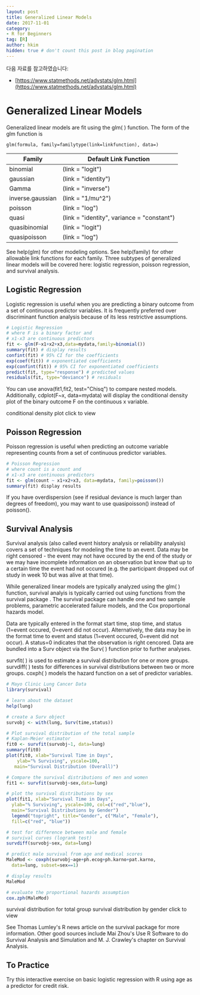 ```yaml
---
layout: post  
title: Generalized Linear Models
date: 2017-11-01  
category:
- R for Beginners  
tag: [R]    
author: hkim  
hidden: true # don't count this post in blog pagination  
---
```


다음 자료를 참고하였습니다:  
- [https://www.statmethods.net/advstats/glm.html](https://www.statmethods.net/advstats/glm.html)

# Generalized Linear Models

Generalized linear models are fit using the glm( ) function. The form of the glm function is

`glm(formula, family=familytype(link=linkfunction), data=)`

Family           | Default Link Function
-----------------|------------------------------
binomial         | (link = "logit")
gaussian         | (link = "identity")
Gamma            | (link = "inverse")
inverse.gaussian | (link = "1/mu^2")
poisson          | (link = "log")
quasi            | (link = "identity", variance = "constant")
quasibinomial    | (link = "logit")
quasipoisson     | (link = "log")

See help(glm) for other modeling options. See help(family) for other allowable link functions for each family. Three subtypes of generalized linear models will be covered here: logistic regression, poisson regression, and survival analysis.

## Logistic Regression

Logistic regression is useful when you are predicting a binary outcome from a set of continuous predictor variables. It is frequently preferred over discriminant function analysis because of its less restrictive assumptions.

```r
# Logistic Regression
# where F is a binary factor and
# x1-x3 are continuous predictors
fit <- glm(F~x1+x2+x3,data=mydata,family=binomial())
summary(fit) # display results
confint(fit) # 95% CI for the coefficients
exp(coef(fit)) # exponentiated coefficients
exp(confint(fit)) # 95% CI for exponentiated coefficients
predict(fit, type="response") # predicted values
residuals(fit, type="deviance") # residuals
```

You can use anova(fit1,fit2, test="Chisq") to compare nested models. Additionally, cdplot(F~x, data=mydata) will display the conditional density plot of the binary outcome F on the continuous x variable.

conditional density plot click to view

## Poisson Regression
Poisson regression is useful when predicting an outcome variable representing counts from a set of continuous predictor variables.

```r
# Poisson Regression
# where count is a count and
# x1-x3 are continuous predictors
fit <- glm(count ~ x1+x2+x3, data=mydata, family=poisson())
summary(fit) display results
```

If you have overdispersion (see if residual deviance is much larger than degrees of freedom), you may want to use quasipoisson() instead of poisson().

## Survival Analysis
Survival analysis (also called event history analysis or reliability analysis) covers a set of techniques for modeling the time to an event. Data may be right censored - the event may not have occured by the end of the study or we may have incomplete information on an observation but know that up to a certain time the event had not occured (e.g. the participant dropped out of study in week 10 but was alive at that time).

While generalized linear models are typically analyzed using the glm( ) function, survival analyis is typically carried out using functions from the survival package . The survival package can handle one and two sample problems, parametric accelerated failure models, and the Cox proportional hazards model.

Data are typically entered in the format start time, stop time, and status (1=event occured, 0=event did not occur). Alternatively, the data may be in the format time to event and status (1=event occured, 0=event did not occur). A status=0 indicates that the observation is right cencored. Data are bundled into a Surv object via the Surv( ) function prior to further analyses.

survfit( ) is used to estimate a survival distribution for one or more groups.
survdiff( ) tests for differences in survival distributions between two or more groups.
coxph( ) models the hazard function on a set of predictor variables.

```r
# Mayo Clinic Lung Cancer Data
library(survival)

# learn about the dataset
help(lung)

# create a Surv object
survobj <- with(lung, Surv(time,status))

# Plot survival distribution of the total sample
# Kaplan-Meier estimator
fit0 <- survfit(survobj~1, data=lung)
summary(fit0)
plot(fit0, xlab="Survival Time in Days",
  	ylab="% Surviving", yscale=100,
   main="Survival Distribution (Overall)")

# Compare the survival distributions of men and women
fit1 <- survfit(survobj~sex,data=lung)

# plot the survival distributions by sex
plot(fit1, xlab="Survival Time in Days",
  ylab="% Surviving", yscale=100, col=c("red","blue"),
  main="Survival Distributions by Gender")
  legend("topright", title="Gender", c("Male", "Female"),
  fill=c("red", "blue"))

# test for difference between male and female
# survival curves (logrank test)
survdiff(survobj~sex, data=lung)

# predict male survival from age and medical scores
MaleMod <- coxph(survobj~age+ph.ecog+ph.karno+pat.karno,
  data=lung, subset=sex==1)

# display results
MaleMod

# evaluate the proportional hazards assumption
cox.zph(MaleMod)
```

survival distribution for total group survival distribution by gender click to view

See Thomas Lumley's R news article on the survival package for more information. Other good sources include Mai Zhou's Use R Software to do Survival Analysis and Simulation and M. J. Crawley's chapter on Survival Analysis.

## To Practice
Try this interactive exercise on basic logistic regression with R using age as a predictor for credit risk.

